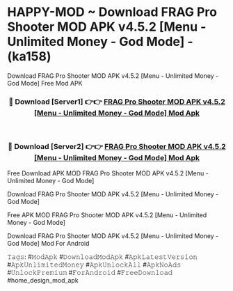 # HAPPY-MOD ~ Download FRAG Pro Shooter MOD APK v4.5.2 [Menu - Unlimited Money - God Mode] - (ka158)
Download FRAG Pro Shooter MOD APK v4.5.2 [Menu - Unlimited Money - God Mode] Free Mod APK

<div align="center">
<h3>🔴 Download [Server1] 👉👉 <a href="https://apk-comot.site?title=FRAG_Pro_Shooter_MOD_APK_v4.5.2_[Menu_-_Unlimited_Money_-_God_Mode]">FRAG Pro Shooter MOD APK v4.5.2 [Menu - Unlimited Money - God Mode] Mod Apk</a></h3><br>

<h3>🔴 Download [Server2] 👉👉 <a href="https://apk-comot.site?title=FRAG_Pro_Shooter_MOD_APK_v4.5.2_[Menu_-_Unlimited_Money_-_God_Mode]">FRAG Pro Shooter MOD APK v4.5.2 [Menu - Unlimited Money - God Mode] Mod Apk</a></h3>
</div>


Free Download APK MOD FRAG Pro Shooter MOD APK v4.5.2 [Menu - Unlimited Money - God Mode]

Download FRAG Pro Shooter MOD APK v4.5.2 [Menu - Unlimited Money - God Mode] 

Free APK MOD FRAG Pro Shooter MOD APK v4.5.2 [Menu - Unlimited Money - God Mode] 

Download FRAG Pro Shooter MOD APK v4.5.2 [Menu - Unlimited Money - God Mode] Mod For Android

𝚃𝚊𝚐𝚜: #𝙼𝚘𝚍𝙰𝚙𝚔 #𝙳𝚘𝚠𝚗𝚕𝚘𝚊𝚍𝙼𝚘𝚍𝙰𝚙𝚔 #𝙰𝚙𝚔𝙻𝚊𝚝𝚎𝚜𝚝𝚅𝚎𝚛𝚜𝚒𝚘𝚗 #𝙰𝚙𝚔𝚄𝚗𝚕𝚒𝚖𝚒𝚝𝚎𝚍𝙼𝚘𝚗𝚎𝚢 #𝙰𝚙𝚔𝚄𝚗𝚕𝚘𝚌𝚔𝙰𝚕𝚕 #𝙰𝚙𝚔𝙽𝚘𝙰𝚍𝚜 #𝚄𝚗𝚕𝚘𝚌𝚔𝙿𝚛𝚎𝚖𝚒𝚞𝚖 #𝙵𝚘𝚛𝙰𝚗𝚍𝚛𝚘𝚒𝚍 #𝙵𝚛𝚎𝚎𝙳𝚘𝚠𝚗𝚕𝚘𝚊𝚍 #home_design_mod_apk
